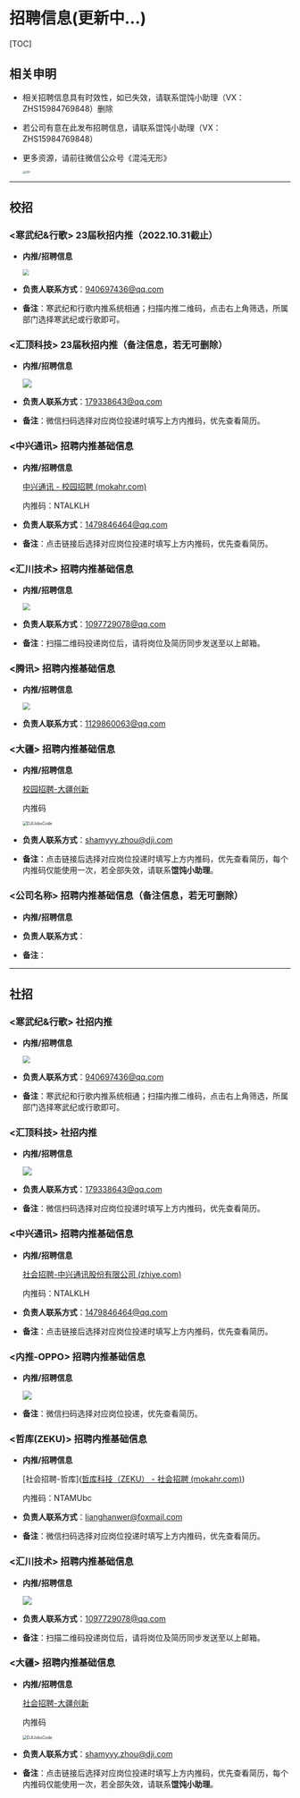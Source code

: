 # 招聘信息(更新中…)

[TOC]



## 相关申明

- 相关招聘信息具有时效性，如已失效，请联系馄饨小助理（VX：ZHS15984769848）删除

- 若公司有意在此发布招聘信息，请联系馄饨小助理（VX：ZHS15984769848）

- 更多资源，请前往微信公众号《混沌无形》

  <img src="GZH.png" alt="GZH" style="zoom:30%;" />



------



## 校招

### <寒武纪&行歌> 23届秋招内推（2022.10.31截止）

- **内推/招聘信息**

  <img src="jobImg/CambriconJobs_school.png" style="zoom: 67%;" />

  

- **负责人联系方式**：940697436@qq.com

- **备注**：寒武纪和行歌内推系统相通；扫描内推二维码，点击右上角筛选，所属部门选择寒武纪或行歌即可。

  

### <汇顶科技> 23届秋招内推（备注信息，若无可删除）

- **内推/招聘信息**

  ![](jobImg/Goodix_TechnologyJobs_school.png)

- **负责人联系方式**：179338643@qq.com

- **备注**：微信扫码选择对应岗位投递时填写上方内推码，优先查看简历。

  

### <中兴通讯> 招聘内推基础信息

- **内推/招聘信息**

  [中兴通讯 - 校园招聘 (mokahr.com)](https://app.mokahr.com/campus-recruitment/zte/46903#/)

  内推码：NTALKLH

- **负责人联系方式**：1479846464@qq.com

- **备注**：点击链接后选择对应岗位投递时填写上方内推码，优先查看简历。

  

### <汇川技术> 招聘内推基础信息

- **内推/招聘信息**

  <img src="jobImg/huichuan_Technology_Jobs.jpg" style="zoom:80%;" />

- **负责人联系方式**：1097729078@qq.com

- **备注**：扫描二维码投递岗位后，请将岗位及简历同步发送至以上邮箱。

  

### <腾讯> 招聘内推基础信息

- **内推/招聘信息**

  <img src="jobImg/Tencent_Jobs_school.png" style="zoom:80%;" />

- **负责人联系方式**：1129860063@qq.com

  

### <大疆> 招聘内推基础信息

- **内推/招聘信息**

  [校园招聘-大疆创新 ](https://we.dji.com/zh-CN/campus)

  内推码

  <img src="jobImg\DJIJobsCode.jpg" alt="DJIJobsCode" style="zoom:50%;" />

- **负责人联系方式**：shamyyy.zhou@dji.com

- **备注**：点击链接后选择对应岗位投递时填写上方内推码，优先查看简历，每个内推码仅能使用一次，若全部失效，请联系**馄饨小助理**。

  

### <公司名称> 招聘内推基础信息（备注信息，若无可删除）

- **内推/招聘信息**

- **负责人联系方式**：

- **备注**：

------



## 社招

### <寒武纪&行歌> 社招内推

- **内推/招聘信息**

  <img src="jobImg/CambriconJobs_socia.png" style="zoom:80%;" />

  

- **负责人联系方式**：940697436@qq.com

- **备注**：寒武纪和行歌内推系统相通；扫描内推二维码，点击右上角筛选，所属部门选择寒武纪或行歌即可。

  

### <汇顶科技> 社招内推

- **内推/招聘信息**

  ![](jobImg/Goodix_TechnologyJobs_social.png)

  

- **负责人联系方式**：179338643@qq.com

- **备注**：微信扫码选择对应岗位投递时填写上方内推码，优先查看简历。

### <中兴通讯> 招聘内推基础信息

- **内推/招聘信息**

  [社会招聘-中兴通讯股份有限公司 (zhiye.com)](https://ztesz.m.zhiye.com/#/jobs?jc=1)

  内推码：NTALKLH

- **负责人联系方式**：1479846464@qq.com

- **备注**：点击链接后选择对应岗位投递时填写上方内推码，优先查看简历。

### <内推-OPPO> 招聘内推基础信息

- **内推/招聘信息**

  ![](jobImg/OPPO_Jobs_school.jpg)

- **备注**：微信扫码选择对应岗位投递，优先查看简历。

  

### <哲库(ZEKU)> 招聘内推基础信息

- **内推/招聘信息**

  [社会招聘-哲库]([哲库科技（ZEKU） - 社会招聘 (mokahr.com)](https://app.mokahr.com/apply/zeku/38096#/))

  内推码：NTAMUbc

- **负责人联系方式**：lianghanwer@foxmail.com

- **备注**：微信扫码选择对应岗位投递时填写上方内推码，优先查看简历。

  

### <汇川技术> 招聘内推基础信息

- **内推/招聘信息**

  ![](jobImg/huichuan_Technology_Jobs.jpg)

- **负责人联系方式**：1097729078@qq.com

- **备注**：扫描二维码投递岗位后，请将岗位及简历同步发送至以上邮箱。

  

### <大疆> 招聘内推基础信息

- **内推/招聘信息**

  [社会招聘-大疆创新 ](https://we.dji.com/zh-CN/social?page=1&from=home_page)

  内推码

  <img src="jobImg\DJIJobsCode.jpg" alt="DJIJobsCode" style="zoom:50%;" />

- **负责人联系方式**：shamyyy.zhou@dji.com

- **备注**：点击链接后选择对应岗位投递时填写上方内推码，优先查看简历，每个内推码仅能使用一次，若全部失效，请联系**馄饨小助理**。

